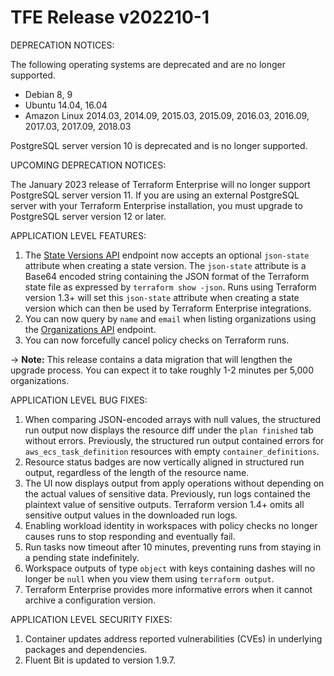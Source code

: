 # TFE Release v202210-1

DEPRECATION NOTICES:

The following operating systems are deprecated and are no longer supported.

- Debian 8, 9
- Ubuntu 14.04, 16.04
- Amazon Linux 2014.03, 2014.09, 2015.03, 2015.09, 2016.03, 2016.09, 2017.03, 2017.09, 2018.03

PostgreSQL server version 10 is deprecated and is no longer supported.

UPCOMING DEPRECATION NOTICES:

The January 2023 release of Terraform Enterprise will no longer support PostgreSQL server version 11. If you are using an external PostgreSQL server with your Terraform Enterprise installation, you must upgrade to PostgreSQL server version 12 or later.

APPLICATION LEVEL FEATURES:

1. The [State Versions API](https://www.terraform.io/cloud-docs/api-docs/state-versions#create-a-state-version) endpoint now accepts an optional `json-state` attribute when creating a state version. The `json-state` attribute is a Base64 encoded string containing the JSON format of the Terraform state file as expressed by `terraform show -json`. Runs using Terraform version 1.3+ will set this `json-state` attribute when creating a state version which can then be used by Terraform Enterprise integrations.
1. You can now query by `name` and `email` when listing organizations using the [Organizations API](https://www.terraform.io/cloud-docs/api-docs/organizations) endpoint.
1. You can now forcefully cancel policy checks on Terraform runs.

-> **Note:** This release contains a data migration that will lengthen the upgrade process. You can expect it to take roughly 1-2 minutes per 5,000 organizations.

APPLICATION LEVEL BUG FIXES:

1. When comparing JSON-encoded arrays with null values, the structured run output now displays the resource diff under the `plan finished` tab without errors. Previously, the structured run output contained errors for `aws_ecs_task_definition` resources with empty `container_definitions`.
1. Resource status badges are now vertically aligned in structured run output, regardless of the length of the resource name.
1. The UI now displays output from apply operations without depending on the actual values of sensitive data. Previously, run logs contained the plaintext value of sensitive outputs. Terraform version 1.4+ omits all sensitive output values in the downloaded run logs.
1. Enabling workload identity in workspaces with policy checks no longer causes runs to stop responding and eventually fail.
1. Run tasks now timeout after 10 minutes, preventing runs from staying in a pending state indefinitely. 
1. Workspace outputs of type `object` with keys containing dashes will no longer be `null` when you view them using `terraform output`.
1. Terraform Enterprise provides more informative errors when it cannot archive a configuration version.

APPLICATION LEVEL SECURITY FIXES:

1. Container updates address reported vulnerabilities (CVEs) in underlying packages and dependencies.
1. Fluent Bit is updated to version 1.9.7.

